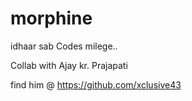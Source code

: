 # morphine

idhaar sab Codes milege..


Collab with Ajay kr. Prajapati

find him @ https://github.com/xclusive43

